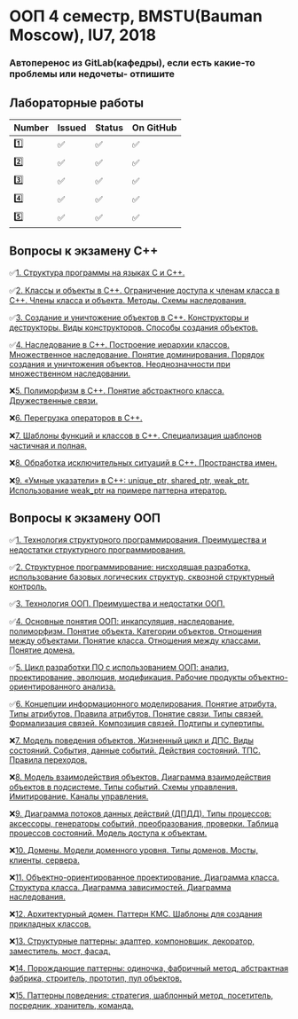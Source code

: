 # ООП 4 семестр, BMSTU(Bauman Moscow), IU7, 2018

### Автоперенос из GitLab(кафедры), если есть какие-то проблемы или недочеты- отпишите

<h2>Лабораторные работы</h2>

| Number | Issued | Status | On GitHub |
|------|---|------|----------|
| :one: | :white_check_mark: | :white_check_mark: | :white_check_mark: |
| :two: | :white_check_mark: | :white_check_mark: | :white_check_mark: |
| :three: | :white_check_mark: | :white_check_mark: | :white_check_mark: |
| :four: | :white_check_mark: | :white_check_mark: | :white_check_mark: |
| :five: | :white_check_mark: | :white_check_mark: |:white_check_mark: |

<h2>Вопросы к экзамену C++</h2>

:white_check_mark:[1.	Структура программы на языках С и С++.](https://github.com/zakolm/OOP/wiki/1.%D0%A1%D1%82%D1%80%D1%83%D0%BA%D1%82%D1%83%D1%80%D0%B0-%D0%BF%D1%80%D0%BE%D0%B3%D1%80%D0%B0%D0%BC%D0%BC%D1%8B-%D0%BD%D0%B0-%D1%8F%D0%B7%D1%8B%D0%BA%D0%B0%D1%85-%D0%A1-%D0%B8-%D0%A1--.)

:white_check_mark:[2.	Классы и объекты в С++. Ограничение доступа к членам класса в С++. Члены класса и объекта. Методы. Схемы наследования.](https://github.com/zakolm/OOP/wiki/2.%D0%9A%D0%BB%D0%B0%D1%81%D1%81%D1%8B-%D0%B8-%D0%BE%D0%B1%D1%8A%D0%B5%D0%BA%D1%82%D1%8B-%D0%B2-%D0%A1--.-%D0%9E%D0%B3%D1%80%D0%B0%D0%BD%D0%B8%D1%87%D0%B5%D0%BD%D0%B8%D0%B5-%D0%B4%D0%BE%D1%81%D1%82%D1%83%D0%BF%D0%B0-%D0%BA-%D1%87%D0%BB%D0%B5%D0%BD%D0%B0%D0%BC-%D0%BA%D0%BB%D0%B0%D1%81%D1%81%D0%B0-%D0%B2-%D0%A1--.-%D0%A7%D0%BB%D0%B5%D0%BD%D1%8B-%D0%BA%D0%BB%D0%B0%D1%81%D1%81%D0%B0-%D0%B8-%D0%BE%D0%B1%D1%8A%D0%B5%D0%BA%D1%82%D0%B0.-%D0%9C%D0%B5%D1%82%D0%BE%D0%B4%D1%8B.-%D0%A1%D1%85%D0%B5%D0%BC%D1%8B-%D0%BD%D0%B0%D1%81%D0%BB%D0%B5%D0%B4%D0%BE%D0%B2%D0%B0%D0%BD%D0%B8%D1%8F.)

:white_check_mark:[3.	Создание и уничтожение объектов в С++. Конструкторы и деструкторы. Виды конструкторов. Способы создания объектов.](https://github.com/zakolm/OOP/wiki/3.%D0%A1%D0%BE%D0%B7%D0%B4%D0%B0%D0%BD%D0%B8%D0%B5-%D0%B8-%D1%83%D0%BD%D0%B8%D1%87%D1%82%D0%BE%D0%B6%D0%B5%D0%BD%D0%B8%D0%B5-%D0%BE%D0%B1%D1%8A%D0%B5%D0%BA%D1%82%D0%BE%D0%B2-%D0%B2-%D0%A1--.-%D0%9A%D0%BE%D0%BD%D1%81%D1%82%D1%80%D1%83%D0%BA%D1%82%D0%BE%D1%80%D1%8B-%D0%B8-%D0%B4%D0%B5%D1%81%D1%82%D1%80%D1%83%D0%BA%D1%82%D0%BE%D1%80%D1%8B.-%D0%92%D0%B8%D0%B4%D1%8B-%D0%BA%D0%BE%D0%BD%D1%81%D1%82%D1%80%D1%83%D0%BA%D1%82%D0%BE%D1%80%D0%BE%D0%B2.-%D0%A1%D0%BF%D0%BE%D1%81%D0%BE%D0%B1%D1%8B-%D1%81%D0%BE%D0%B7%D0%B4%D0%B0%D0%BD%D0%B8%D1%8F-%D0%BE%D0%B1%D1%8A%D0%B5%D0%BA%D1%82%D0%BE%D0%B2.)

:white_check_mark:[4.	Наследование в С++. Построение иерархии классов. Множественное наследование. Понятие доминирования. Порядок создания и уничтожения объектов. Неоднозначности при множественном наследовании.](https://github.com/zakolm/OOP/wiki/4.%D0%9D%D0%B0%D1%81%D0%BB%D0%B5%D0%B4%D0%BE%D0%B2%D0%B0%D0%BD%D0%B8%D0%B5-%D0%B2-%D0%A1--.-%D0%9F%D0%BE%D1%81%D1%82%D1%80%D0%BE%D0%B5%D0%BD%D0%B8%D0%B5-%D0%B8%D0%B5%D1%80%D0%B0%D1%80%D1%85%D0%B8%D0%B8-%D0%BA%D0%BB%D0%B0%D1%81%D1%81%D0%BE%D0%B2.-%D0%9C%D0%BD%D0%BE%D0%B6%D0%B5%D1%81%D1%82%D0%B2%D0%B5%D0%BD%D0%BD%D0%BE%D0%B5-%D0%BD%D0%B0%D1%81%D0%BB%D0%B5%D0%B4%D0%BE%D0%B2%D0%B0%D0%BD%D0%B8%D0%B5.-%D0%9F%D0%BE%D0%BD%D1%8F%D1%82%D0%B8%D0%B5-%D0%B4%D0%BE%D0%BC%D0%B8%D0%BD%D0%B8%D1%80%D0%BE%D0%B2%D0%B0%D0%BD%D0%B8%D1%8F.-%D0%9F%D0%BE%D1%80%D1%8F%D0%B4%D0%BE%D0%BA-%D1%81%D0%BE%D0%B7%D0%B4%D0%B0%D0%BD%D0%B8%D1%8F-%D0%B8-%D1%83%D0%BD%D0%B8%D1%87%D1%82%D0%BE%D0%B6%D0%B5%D0%BD%D0%B8%D1%8F-%D0%BE%D0%B1%D1%8A%D0%B5%D0%BA%D1%82%D0%BE%D0%B2.-%D0%9D%D0%B5%D0%BE%D0%B4%D0%BD%D0%BE%D0%B7%D0%BD%D0%B0%D1%87%D0%BD%D0%BE%D1%81%D1%82%D0%B8-%D0%BF%D1%80%D0%B8-%D0%BC%D0%BD%D0%BE%D0%B6%D0%B5%D1%81%D1%82%D0%B2%D0%B5%D0%BD%D0%BD%D0%BE%D0%BC-%D0%BD%D0%B0%D1%81%D0%BB%D0%B5%D0%B4%D0%BE%D0%B2%D0%B0%D0%BD%D0%B8%D0%B8.)

:x:[5.	Полиморфизм в С++. Понятие абстрактного класса. Дружественные связи.]()

:x:[6.	Перегрузка операторов в С++.]()

:x:[7.	Шаблоны функций и классов в С++. Специализация шаблонов частичная и полная.]()

:x:[8.	Обработка исключительных ситуаций в С++. Пространства имен.]()

:x:[9.	«Умные указатели» в С++: unique_ptr, shared_ptr, weak_ptr. Использование weak_ptr на примере паттерна итератор.]()

<h2>Вопросы к экзамену ООП</h2>

:white_check_mark:[1.	Технология структурного программирования. Преимущества и недостатки структурного программирования.](https://github.com/zakolm/OOP/wiki/1.Технология-структурного-программирования.-Преимущества-и-недостатки-структурного-программирования.)

:white_check_mark:[2.	Структурное программирование: нисходящая разработка, использование базовых логических структур, сквозной структурный контроль.](https://github.com/zakolm/OOP/wiki/2.Структурное-программирование:-нисходящая-разработка,-использование-базовых-логических-структур,-сквозной-структурный-контроль.)

:white_check_mark:[3.	Технология ООП. Преимущества и недостатки ООП.](https://github.com/zakolm/OOP/wiki/3.Технология-ООП.-Преимущества-и-недостатки-ООП.)

:white_check_mark:[4.	Основные понятия ООП: инкапсуляция, наследование, полиморфизм. Понятие объекта. Категории объектов. Отношения между объектами. Понятие класса. Отношения между классами. Понятие домена.](https://github.com/zakolm/OOP/wiki/4.Основные-понятия-ООП:-инкапсуляция,-наследование,-полиморфизм.-Понятие-объекта.-Категории-объектов.-Отношения-между-объектами.-Понятие-класса.-Отношения-между-классами.-Понятие-домена.)

:white_check_mark:[5.	Цикл разработки ПО с использованием ООП: анализ, проектирование, эволюция, модификация. Рабочие продукты объектно-ориентированного анализа.](https://github.com/zakolm/OOP/wiki/5.Цикл-разработки-ПО-с-использованием-ООП:-анализ,-проектирование,-эволюция,-модификация.-Рабочие-продукты-объектно-ориентированного-анализа.)

:white_check_mark:[6.	Концепции информационного моделирования. Понятие атрибута. Типы атрибутов. Правила атрибутов. Понятие связи. Типы связей. Формализация связей. Композиция связей. Подтипы и супертипы.](https://github.com/zakolm/OOP/wiki/6.Концепции-информационного-моделирования.-Понятие-атрибута.-Типы-атрибутов.-Правила-атрибутов.-Понятие-связи.-Типы-связей.-Формализация-связей.-Композиция-связей.-Подтипы-и-супертипы.)

:x:[7.	Модель поведения объектов. Жизненный цикл и ДПС. Виды состояний. События, данные событий. Действия состояний. ТПС. Правила переходов.]()

:x:[8.	Модель взаимодействия объектов. Диаграмма взаимодействия объектов в подсистеме. Типы событий. Схемы управления. Имитирование. Каналы управления.]()

:x:[9.	Диаграмма потоков данных действий (ДПДД). Типы процессов: аксессоры, генераторы событий, преобразования, проверки. Таблица процессов состояний. Модель доступа к объектам.]()

:x:[10.	Домены. Модели доменного уровня. Типы доменов. Мосты, клиенты, сервера.]()

:x:[11.	Объектно-ориентированное проектирование. Диаграмма класса. Структура класса. Диаграмма зависимостей. Диаграмма наследования.]()

:x:[12.	Архитектурный домен. Паттерн КМС. Шаблоны для создания прикладных классов.]()

:x:[13.	Структурные паттерны: адаптер, компоновщик, декоратор, заместитель, мост, фасад.]()

:x:[14.	Порождающие паттерны: одиночка, фабричный метод, абстрактная фабрика, строитель, прототип, пул объектов.]()

:x:[15.	Паттерны поведения: стратегия, шаблонный метод, посетитель, посредник, хранитель, команда.]()
